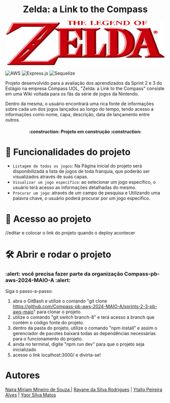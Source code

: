 <h1 align="center"> Zelda: a Link to the Compass </h1>
<p align="center">
<img  width="500" height="140" src="/src/views/assets/Zelda_Logo.png">
</p>

![AWS](https://img.shields.io/badge/AWS-%23FF9900.svg?style=for-the-badge&logo=amazon-aws&logoColor=white)
![Express.js](https://img.shields.io/badge/express.js-%23404d59.svg?style=for-the-badge&logo=express&logoColor=%2361DAFB)
![Sequelize](https://img.shields.io/badge/Sequelize-52B0E7?style=for-the-badge&logo=Sequelize&logoColor=white)

Projeto desenvolvido para a avaliação dos aprendizados da Sprint 2 e 3 do Estágio na empresa Compass UOL, "Zelda: a Link to the Compass" consiste em uma Wiki voltada para os fãs da série de jogos da Nintendo.

Dentro da mesma, o usuário encontrará uma rica fonte de informações sobre cada um dos jogos lançados ao longo do tempo, tendo acesso a informações como nome, capa, descrição, data de lançamento entre outros.

<h4 align = "Center">
 :construction: Projeto em construção :construction: 
</h4>

# :hammer: Funcionalidades do projeto

- `Listagem de todos os jogos`: Na Página inicial do projeto será disponibilizadá a lista de jogos de toda franquia, que poderão ser visualizados através de suas capas.
- `Visualizar um jogo específico`: ao selecionar um jogo específico, o usuário terá acesso as informações detalhadas do mesmo.
- `Procurar um jogo`: através de um campo de pesquisa e Utilizando uma palavra chave, o usuário poderá procurar por um jogo específico.

# 📁 Acesso ao projeto
//editar e colocar o link do projeto quando o deploy acontecer
# 🛠️ Abrir e rodar o projeto
### :alert: você precisa fazer parte da organização Compass-pb-aws-2024-MAIO-A :alert:
Siga o passo-a-passo:
1. abra o GitBash e utilize o comando "git clone  https://github.com/Compass-pb-aws-2024-MAIO-A/sprints-2-3-pb-aws-maio" para clonar o projeto.
2. utilize o comando "git switch branch-8" e terá acesso a branch que contém o código fonte do projeto.
3. dentro da pasta do projeto, utilize o comando "npm install" e assim o gerenciador de pacotes baixará todas as dependências necessárias para o funcionamento do projeto.
4. ainda no terminal, digite "npm run dev" para que o projeto seja inicializado
5. acesse o link <a>localhost:3000/</a> e divirta-se!

# Autores
<a href ="https://github.com/NairaMiriam02">Naira Miriam Mineiro de Souza
</a> |
<a href ="https://github.com/RaVeNsszz">Rayane da Silva Rodrigues</a> |
<a href ="https://github.com/YtalloAlves">Ytallo Peireira Alves</a> |
<a href ="https://github.com/Ygor-Matos">Ygor Silva Matos<a>
